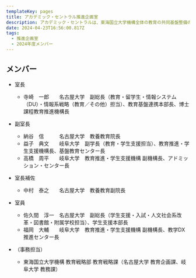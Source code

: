 ```yaml
---
templateKey: pages
title: アカデミック・セントラル推進企画室
description: アカデミック・セントラルは、東海国立大学機構全体の教育の共同基盤整備の企画立案、両大学に共通する人材育成の企画立案を行う組織であり、岐阜大学と名古屋大学における様々な取組を推進していきます。アカデミック・セントラル推進企画室はその中核を担う組織で、機構における教育改革に関する施策の企画・立案を行います。
date: 2024-04-23T16:56:00.817Z
tags:
  - 推進企画室
  - 2024年度メンバー
---
```

## メンバー

* 室長

  * 寺崎　一郎　　名古屋大学　副総長（教育・留学生・情報システム（DU）・情報系戦略（教育／その他）担当）、教育基盤連携本部長、博士課程教育推進機構長

* 副室長

  * 納谷　信　　　名古屋大学　教養教育院長
  * 益子　典文　　岐阜大学　副学長（教育・学生支援担当）、教育推進・学生支援機構長、基盤教育センター長
  * 高橋　周平　　岐阜大学　教育推進・学生支援機構 副機構長、アドミッション・センター長

* 室長補佐　　

  * 中村　泰之　　名古屋大学　教養教育副院長
 
* 室員

  * 佐久間　淳一　名古屋大学　副総長（学生支援・入試・人文社会系改革・図書館・附属学校担当）、学生支援本部長
  * 福岡　大輔　　岐阜大学　教育推進・学生支援機構 副機構長、教学DX推進センター長

* （事務担当）

  * 東海国立大学機構 教育戦略部 教育戦略課（名古屋大学 教育企画課、岐阜大学 教務課）
